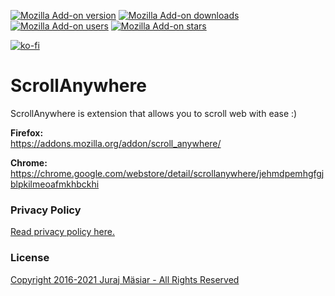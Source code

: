 [![Mozilla Add-on version](https://img.shields.io/amo/v/scroll_anywhere.svg)](https://addons.mozilla.org/addon/scroll_anywhere/?src=external-github-shield-downloads)
[![Mozilla Add-on downloads](https://img.shields.io/amo/d/scroll_anywhere.svg)](https://addons.mozilla.org/addon/scroll_anywhere/?src=external-github-shield-downloads)
[![Mozilla Add-on users](https://img.shields.io/amo/users/scroll_anywhere.svg)](https://addons.mozilla.org/addon/scroll_anywhere/statistics/)
[![Mozilla Add-on stars](https://img.shields.io/amo/stars/scroll_anywhere.svg)](https://addons.mozilla.org/addon/scroll_anywhere/reviews/)

[![ko-fi](https://www.ko-fi.com/img/githubbutton_sm.svg)](https://ko-fi.com/T6T01QUSE)

# ScrollAnywhere

ScrollAnywhere is extension that allows you to scroll web with ease :)

**Firefox:**  
https://addons.mozilla.org/addon/scroll_anywhere/

**Chrome:**  
https://chrome.google.com/webstore/detail/scrollanywhere/jehmdpemhgfgjblpkilmeoafmkhbckhi



### Privacy Policy
[Read privacy policy here.](PRIVACY_POLICY.md)

### License
[Copyright 2016-2021 Juraj Mäsiar - All Rights Reserved](LICENSE)
